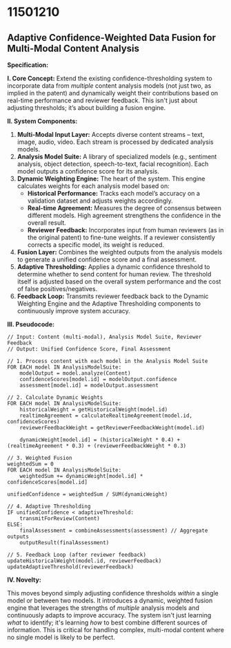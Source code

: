 # 11501210

## Adaptive Confidence-Weighted Data Fusion for Multi-Modal Content Analysis

**Specification:**

**I. Core Concept:** Extend the existing confidence-thresholding system to incorporate data from *multiple* content analysis models (not just two, as implied in the patent) and dynamically weight their contributions based on real-time performance and reviewer feedback.  This isn't just about adjusting thresholds; it’s about building a fusion engine.

**II. System Components:**

1.  **Multi-Modal Input Layer:** Accepts diverse content streams – text, image, audio, video.  Each stream is processed by dedicated analysis models.
2.  **Analysis Model Suite:** A library of specialized models (e.g., sentiment analysis, object detection, speech-to-text, facial recognition).  Each model outputs a confidence score for its analysis.
3.  **Dynamic Weighting Engine:**  The heart of the system.  This engine calculates weights for each analysis model based on:
    *   **Historical Performance:**  Tracks each model’s accuracy on a validation dataset and adjusts weights accordingly.
    *   **Real-time Agreement:** Measures the degree of consensus between different models. High agreement strengthens the confidence in the overall result.
    *   **Reviewer Feedback:**  Incorporates input from human reviewers (as in the original patent) to fine-tune weights.  If a reviewer consistently corrects a specific model, its weight is reduced.
4.  **Fusion Layer:** Combines the weighted outputs from the analysis models to generate a unified confidence score and a final assessment.
5.  **Adaptive Thresholding:** Applies a dynamic confidence threshold to determine whether to send content for human review. The threshold itself is adjusted based on the overall system performance and the cost of false positives/negatives.
6.  **Feedback Loop:**  Transmits reviewer feedback back to the Dynamic Weighting Engine and the Adaptive Thresholding components to continuously improve system accuracy.

**III. Pseudocode:**

```pseudocode
// Input: Content (multi-modal), Analysis Model Suite, Reviewer Feedback
// Output: Unified Confidence Score, Final Assessment

// 1. Process content with each model in the Analysis Model Suite
FOR EACH model IN AnalysisModelSuite:
    modelOutput = model.analyze(Content)
    confidenceScores[model.id] = modelOutput.confidence
    assessment[model.id] = modelOutput.assessment

// 2. Calculate Dynamic Weights
FOR EACH model IN AnalysisModelSuite:
    historicalWeight = getHistoricalWeight(model.id)
    realtimeAgreement = calculateRealtimeAgreement(model.id, confidenceScores)
    reviewerFeedbackWeight = getReviewerFeedbackWeight(model.id)

    dynamicWeight[model.id] = (historicalWeight * 0.4) + (realtimeAgreement * 0.3) + (reviewerFeedbackWeight * 0.3)

// 3. Weighted Fusion
weightedSum = 0
FOR EACH model IN AnalysisModelSuite:
    weightedSum += dynamicWeight[model.id] * confidenceScores[model.id]

unifiedConfidence = weightedSum / SUM(dynamicWeight)

// 4. Adaptive Thresholding
IF unifiedConfidence < adaptiveThreshold:
    transmitForReview(Content)
ELSE:
    finalAssessment = combineAssessments(assessment) // Aggregate outputs
    outputResult(finalAssessment)

// 5. Feedback Loop (after reviewer feedback)
updateHistoricalWeight(model.id, reviewerFeedback)
updateAdaptiveThreshold(reviewerFeedback)
```

**IV. Novelty:**

This moves beyond simply adjusting confidence thresholds *within* a single model or between two models. It introduces a dynamic, weighted fusion engine that leverages the strengths of *multiple* analysis models and continuously adapts to improve accuracy. The system isn't just learning *what* to identify; it's learning *how* to best combine different sources of information. This is critical for handling complex, multi-modal content where no single model is likely to be perfect.